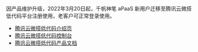 因产品维护升级，2022年3月20日起，千帆神笔 aPaaS 新用户迁移至腾讯云微搭低代码平台注册使用，老客户可正常登录使用。

- [腾讯云微搭低代码介绍页](https://cloud.tencent.com/product/weda) 
- [腾讯云微搭低代码控制台](https://console.cloud.tencent.com/lowcode) 
- [腾讯云微搭低代码产品文档](https://cloud.tencent.com/document/product/1301) 
